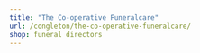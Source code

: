 ```yaml
---
title: "The Co-operative Funeralcare"
url: /congleton/the-co-operative-funeralcare/
shop: funeral directors
---
```

